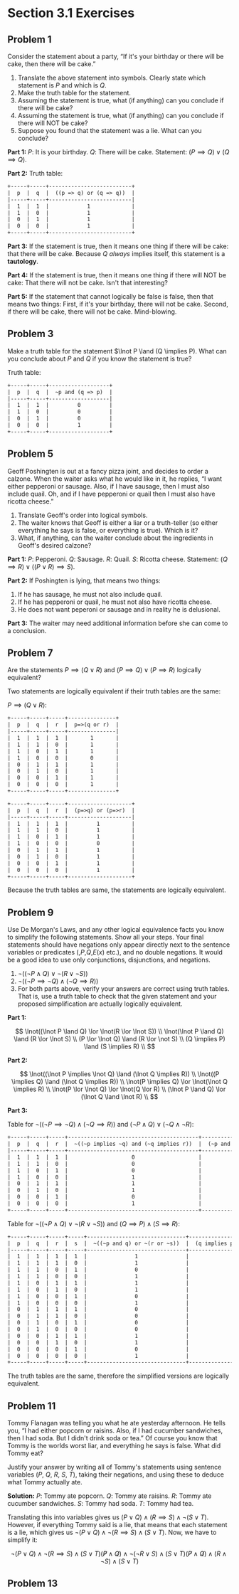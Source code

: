 # Section 3.1 Exercises

## Problem 1

Consider the statement about a party, “If it's your birthday or there will be cake, then there will be cake.”

1. Translate the above statement into symbols. Clearly state which statement is $P$ and which is $Q$.
2. Make the truth table for the statement.
3. Assuming the statement is true, what (if anything) can you conclude if there will be cake?
4. Assuming the statement is true, what (if anything) can you conclude if there will NOT be cake?
5. Suppose you found that the statement was a lie. What can you conclude?

**Part 1:** $P$: It is your birthday. $Q$: There will be cake. Statement: $(P \implies Q) \lor (Q \implies Q)$.

**Part 2:** Truth table:

``` txt
+-----+-----+--------------------------+
|  p  |  q  |  ((p => q) or (q => q))  |
|-----+-----+--------------------------|
|  1  |  1  |            1             |
|  1  |  0  |            1             |
|  0  |  1  |            1             |
|  0  |  0  |            1             |
+-----+-----+--------------------------+
```

**Part 3:** If the statement is true, then it means one thing if there will be cake: that there will be cake. Because $Q$ *always* implies itself, this statement is a **tautology**.

**Part 4:** If the statement is true, then it means one thing if there will NOT be cake: That there will not be cake. Isn't that interesting?

**Part 5:** If the statement that cannot logically be false is false, then that means two things: First, if it's your birthday, there will not be cake. Second, if there will be cake, there will not be cake. Mind-blowing.

## Problem 3

Make a truth table for the statement $\lnot P \land (Q \implies P). What can you conclude about $P$ and $Q$ if you know the statement is true?

Truth table:

``` txt
+-----+-----+-------------------+
|  p  |  q  |  ~p and (q => p)  |
|-----+-----+-------------------|
|  1  |  1  |         0         |
|  1  |  0  |         0         |
|  0  |  1  |         0         |
|  0  |  0  |         1         |
+-----+-----+-------------------+
```

## Problem 5

Geoff Poshingten is out at a fancy pizza joint, and decides to order a calzone. When the waiter asks what he would like in it, he replies, “I want either pepperoni or sausage. Also, if I have sausage, then I must also include quail. Oh, and if I have pepperoni or quail then I must also have ricotta cheese.”

1. Translate Geoff's order into logical symbols.
2. The waiter knows that Geoff is either a liar or a truth-teller (so either everything he says is false, or everything is true). Which is it?
3. What, if anything, can the waiter conclude about the ingredients in Geoff's desired calzone?

**Part 1:** $P$: Pepperoni. $Q$: Sausage. $R$: Quail. $S$: Ricotta cheese. Statement: $(Q \implies R) \lor ((P \lor R) \implies S)$.

**Part 2:** If Poshingten is lying, that means two things:

1. If he has sausage, he must not also include quail.
2. If he has pepperoni or quail, he must not also have ricotta cheese.
3. He does not want peperoni or sausage and in reality he is delusional.

**Part 3:** The waiter may need additional information before she can come to a conclusion.

## Problem 7

 Are the statements $P \implies (Q \lor R)$ and $(P \implies Q) \lor (P \implies R)$ logically equivalent?

Two statements are logically equivalent if their truth tables are the same:

$P \implies (Q \lor R)$:

``` txt
+-----+-----+-----+---------------+
|  p  |  q  |  r  |  p=>(q or r)  |
|-----+-----+-----+---------------|
|  1  |  1  |  1  |       1       |
|  1  |  1  |  0  |       1       |
|  1  |  0  |  1  |       1       |
|  1  |  0  |  0  |       0       |
|  0  |  1  |  1  |       1       |
|  0  |  1  |  0  |       1       |
|  0  |  0  |  1  |       1       |
|  0  |  0  |  0  |       1       |
+-----+-----+-----+---------------+
```

``` txt
+-----+-----+-----+--------------------+
|  p  |  q  |  r  |  (p=>q) or (p=>r)  |
|-----+-----+-----+--------------------|
|  1  |  1  |  1  |         1          |
|  1  |  1  |  0  |         1          |
|  1  |  0  |  1  |         1          |
|  1  |  0  |  0  |         0          |
|  0  |  1  |  1  |         1          |
|  0  |  1  |  0  |         1          |
|  0  |  0  |  1  |         1          |
|  0  |  0  |  0  |         1          |
+-----+-----+-----+--------------------+
```

Because the truth tables are same, the statements are logically equivalent.

## Problem 9

Use De Morgan's Laws, and any other logical equivalence facts you know to simplify the following statements. Show all your steps. Your final statements should have negations only appear directly next to the sentence variables or predicates (,$P$,$Q$,$E(x)$ etc.), and no double negations. It would be a good idea to use only conjunctions, disjunctions, and negations.

1. $\lnot((\lnot P \land Q) \lor \lnot(R \lor \lnot S))$
2. $\lnot((\lnot P \implies \lnot Q) \land (\lnot Q \implies R))$
3. For both parts above, verify your answers are correct using truth tables. That is, use a truth table to check that the given statement and your proposed simplification are actually logically equivalent.

**Part 1:**

$$
\lnot((\lnot P \land Q) \lor \lnot(R \lor \lnot S)) \\
\lnot(\lnot P \land Q) \land (R \lor \lnot S) \\
(P \lor \lnot Q) \land (R \lor \not S) \\
(Q \implies P) \land (S \implies R) \\
$$

**Part 2:**

$$
\lnot((\lnot P \implies \lnot Q) \land (\lnot Q \implies R)) \\
\lnot((P \implies Q) \land (\lnot Q \implies R)) \\
\lnot(P \implies Q) \lor \lnot(\lnot Q \implies R) \\
\lnot(P \lor \lnot Q) \lor \lnot(Q \lor R) \\
(\lnot P \land Q) \lor (\lnot Q \land \lnot R) \\
$$

**Part 3:**

Table for $\lnot((\lnot P \implies \lnot Q) \land (\lnot Q \implies R))$ and $(\lnot P \land Q) \lor (\lnot Q \land \lnot R)$:

``` txt
+-----+-----+-----+-----------------------------------------+-----------------------------+
|  p  |  q  |  r  |  ~((~p implies ~q) and (~q implies r))  |  (~p and q) or (~q and ~r)  |
|-----+-----+-----+-----------------------------------------+-----------------------------|
|  1  |  1  |  1  |                    0                    |              0              |
|  1  |  1  |  0  |                    0                    |              0              |
|  1  |  0  |  1  |                    0                    |              0              |
|  1  |  0  |  0  |                    1                    |              1              |
|  0  |  1  |  1  |                    1                    |              1              |
|  0  |  1  |  0  |                    1                    |              1              |
|  0  |  0  |  1  |                    0                    |              0              |
|  0  |  0  |  0  |                    1                    |              1              |
+-----+-----+-----+-----------------------------------------+-----------------------------+
```

Table for $\lnot((\lnot P \land Q) \lor \lnot(R \lor \lnot S))$ and $(Q \implies P) \land (S \implies R)$:

``` txt
+-----+-----+-----+-----+-------------------------------+-----------------------------------+
|  p  |  q  |  r  |  s  |  ~((~p and q) or ~(r or ~s))  |  (q implies p) and (s implies r)  |
|-----+-----+-----+-----+-------------------------------+-----------------------------------|
|  1  |  1  |  1  |  1  |               1               |                 1                 |
|  1  |  1  |  1  |  0  |               1               |                 1                 |
|  1  |  1  |  0  |  1  |               0               |                 0                 |
|  1  |  1  |  0  |  0  |               1               |                 1                 |
|  1  |  0  |  1  |  1  |               1               |                 1                 |
|  1  |  0  |  1  |  0  |               1               |                 1                 |
|  1  |  0  |  0  |  1  |               0               |                 0                 |
|  1  |  0  |  0  |  0  |               1               |                 1                 |
|  0  |  1  |  1  |  1  |               0               |                 0                 |
|  0  |  1  |  1  |  0  |               0               |                 0                 |
|  0  |  1  |  0  |  1  |               0               |                 0                 |
|  0  |  1  |  0  |  0  |               0               |                 0                 |
|  0  |  0  |  1  |  1  |               1               |                 1                 |
|  0  |  0  |  1  |  0  |               1               |                 1                 |
|  0  |  0  |  0  |  1  |               0               |                 0                 |
|  0  |  0  |  0  |  0  |               1               |                 1                 |
+-----+-----+-----+-----+-------------------------------+-----------------------------------+
```

The truth tables are the same, therefore the simplified versions are logically equivalent.

## Problem 11

Tommy Flanagan was telling you what he ate yesterday afternoon. He tells you, “I had either popcorn or raisins. Also, if I had cucumber sandwiches, then I had soda. But I didn't drink soda or tea.” Of course you know that Tommy is the worlds worst liar, and everything he says is false. What did Tommy eat?

Justify your answer by writing all of Tommy's statements using sentence variables ($P$, $Q$, $R$, $S$, $T$), taking their negations, and using these to deduce what Tommy actually ate.

**Solution:** $P$: Tommy ate popcorn. $Q$: Tommy ate raisins. $R$: Tommy ate cucumber sandwiches. $S$: Tommy had soda. $T$: Tommy had tea.

Translating this into variables gives us $(P \lor Q) \land (R \implies S) \land \lnot(S \lor T)$. However, if everything Tommy said is a lie, that means that each statement is a lie, which gives us $\lnot(P \lor Q) \land \lnot(R \implies S) \land (S \lor T)$. Now, we have to simplify it:

$$
\lnot(P \lor Q) \land \lnot(R \implies S) \land (S \lor T)
(\not P \land \not Q) \land \lnot(\lnot R \lor S) \land (S \lor T)
(\not P \land \not Q) \land (R \land \lnot S) \land (S \lor T)
$$

## Problem 13
